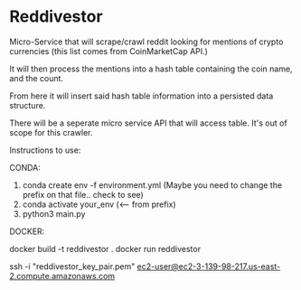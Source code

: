 # Reddivestor

Micro-Service that will scrape/crawl reddit looking for mentions of crypto currencies (this list comes from CoinMarketCap API.)

It will then process the mentions into a hash table containing the coin name, and the count. 

From here it will insert said hash table information into a persisted data structure.

There will be a seperate micro service API that will access table. It's out of scope for this crawler. 


Instructions to use:

CONDA:
  1. conda create env -f environment.yml (Maybe you need to change the prefix on that file.. check to see)
  2. conda activate your_env (<-- from prefix)
  3. python3 main.py

DOCKER:

  docker build -t reddivestor .
  docker run reddivestor
 
ssh -i "reddivestor_key_pair.pem" ec2-user@ec2-3-139-98-217.us-east-2.compute.amazonaws.com